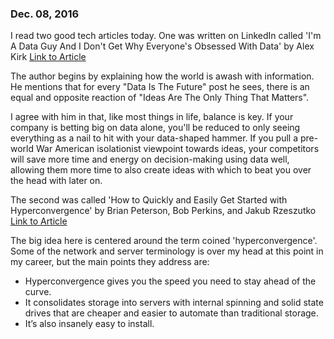 ### Dec. 08, 2016

I read two good tech articles today.  One was written on LinkedIn called 'I'm A Data Guy And I Don't Get Why Everyone's Obsessed With Data' by
Alex Kirk [Link to Article](https://www.linkedin.com/pulse/im-data-guy-i-dont-get-why-everyones-obsessed-alex-kirk?trk=eml-email_feed_ecosystem_digest_01-hero-0-null&midToken=AQFVbWn_YBH0mw&fromEmail=fromEmail&ut=0lMCWRCCLyIDw1)

The author begins by explaining how the world is awash with information.  He mentions that for every "Data Is The Future" post he sees,
there is an equal and opposite reaction of "Ideas Are The Only Thing That Matters".

I agree with him in that, like most things in life, balance is key.  If your company is betting big on data alone, you'll be reduced
to only seeing everything as a nail to hit with your data-shaped hammer.  If you pull a pre-world War American isolationist viewpoint
towards ideas, your competitors will save more time and energy on decision-making using data well, allowing them more time to also create
ideas with which to beat you over the head with later on.

The second was called 'How to Quickly and Easily Get Started with Hyperconvergence' by Brian Peterson, Bob Perkins, and Jakub Rzeszutko
[Link to Article](http://focus.forsythe.com/articles/526/How-to-Quickly-and-Easily-Get-Started-with-Hyperconvergence)

The big idea here is centered around the term coined 'hyperconvergence'.  Some of the network and server terminology is over my head at this
point in my career, but the main points they address are:
  * Hyperconvergence gives you the speed you need to stay ahead of the curve.
  * It consolidates storage into servers with internal spinning and solid state drives that are cheaper and easier to automate than traditional storage.
  * It’s also insanely easy to install.
